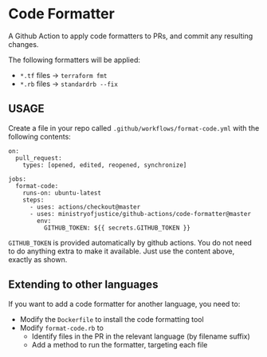 # Code Formatter

A Github Action to apply code formatters to PRs, and commit any resulting changes.

The following formatters will be applied:

* `*.tf` files -> `terraform fmt`
* `*.rb` files -> `standardrb --fix`

## USAGE

Create a file in your repo called `.github/workflows/format-code.yml` with the
following contents:

```
on:
  pull_request:
    types: [opened, edited, reopened, synchronize]

jobs:
  format-code:
    runs-on: ubuntu-latest
    steps:
      - uses: actions/checkout@master
      - uses: ministryofjustice/github-actions/code-formatter@master
        env:
          GITHUB_TOKEN: ${{ secrets.GITHUB_TOKEN }}
```

`GITHUB_TOKEN` is provided automatically by github actions. You do
not need to do anything extra to make it available. Just use the
content above, exactly as shown.

## Extending to other languages

If you want to add a code formatter for another language, you need to:

* Modify the `Dockerfile` to install the code formatting tool
* Modify `format-code.rb` to
  * Identify files in the PR in the relevant language (by filename suffix)
  * Add a method to run the formatter, targeting each file

